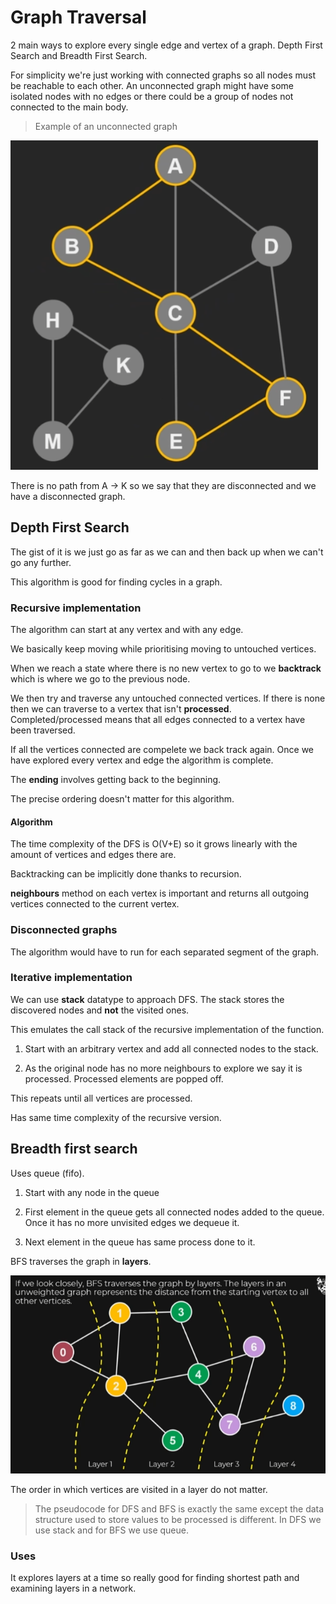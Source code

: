 # Graph Traversal

2 main ways to explore every single edge and vertex of a graph. Depth First Search and Breadth First Search.

For simplicity we're just working with connected graphs so all nodes must be reachable to each other. An unconnected graph might have some isolated nodes with no edges or there could be a group of nodes not connected to the main body.

> Example of an unconnected graph

![Unconnected graph](image-15.png)

There is no path from A -> K so we say that they are disconnected and we have a disconnected graph.

## Depth First Search

The gist of it is we just go as far as we can and then back up when we can't go any further.

This algorithm is good for finding cycles in a graph.

### Recursive implementation

The algorithm can start at any vertex and with any edge.

We basically keep moving while prioritising moving to untouched vertices.

When we reach a state where there is no new vertex to go to we **backtrack** which is where we go to the previous node.

We then try and traverse any untouched connected vertices. If there is none then we can traverse to a vertex that isn't **processed**. Completed/processed means that all edges connected to a vertex have been traversed.

If all the vertices connected are compelete we back track again. Once we have explored every vertex and edge the algorithm is complete.

The **ending** involves getting back to the beginning.

The precise ordering doesn't matter for this algorithm.

#### Algorithm

The time complexity of the DFS is O(V+E) so it grows linearly with the amount of vertices and edges there are.

Backtracking can be implicitly done thanks to recursion.

**neighbours** method on each vertex is important and returns all outgoing vertices connected to the current vertex.

### Disconnected graphs

The algorithm would have to run for each separated segment of the graph.

### Iterative implementation

We can use **stack** datatype to approach DFS. The stack stores the discovered nodes and **not** the visited ones.

This emulates the call stack of the recursive implementation of the function.

1. Start with an arbitrary vertex and add all connected nodes to the stack.

2. As the original node has no more neighbours to explore we say it is processed. Processed elements are popped off.

This repeats until all vertices are processed.

Has same time complexity of the recursive version.

## Breadth first search

Uses queue (fifo).

1. Start with any node in the queue

2. First element in the queue gets all connected nodes added to the queue. Once it has no more unvisited edges we dequeue it.

3. Next element in the queue has same process done to it.

BFS traverses the graph in **layers**.

![Example of BFS layers](image-16.png)

The order in which vertices are visited in a layer do not matter.

> The pseudocode for DFS and BFS is exactly the same except the data structure used to store values to be processed is different. In DFS we use stack and for BFS we use queue.

### Uses

It explores layers at a time so really good for finding shortest path and examining layers in a network.